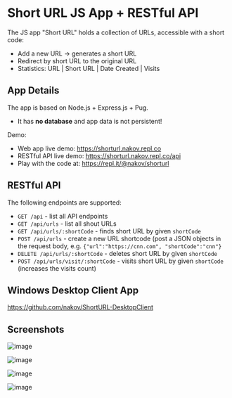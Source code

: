# Short URL JS App + RESTful API

The JS app "Short URL" holds a collection of URLs, accessible with a short code:
 - Add a new URL -> generates a short URL
 - Redirect by short URL to the original URL
 - Statistics: URL | Short URL | Date Created | Visits

## App Details

The app is based on Node.js + Express.js + Pug.
 - It has **no database** and app data is not persistent!

Demo:
 - Web app live demo: https://shorturl.nakov.repl.co
 - RESTful API live demo: https://shorturl.nakov.repl.co/api
 - Play with the code at: https://repl.it/@nakov/shorturl

## RESTful API

The following endpoints are supported:
 - `GET /api` - list all API endpoints
 - `GET /api/urls` - list all shout URLs
 - `GET /api/urls/:shortCode` - finds short URL by given `shortCode`
 - `POST /api/urls` - create a new URL shortcode (post a JSON objects in the request body, e.g. `{"url":"https://cnn.com", "shortCode":"cnn"}`
 - `DELETE /api/urls/:shortCode` - deletes short URL by given `shortCode`
 - `POST /api/urls/visit/:shortCode` - visits short URL by given `shortCode` (increases the visits count)

## Windows Desktop Client App

https://github.com/nakov/ShortURL-DesktopClient

## Screenshots

![image](https://user-images.githubusercontent.com/1689586/108281638-cb959180-7188-11eb-872a-f8c9bead1cf1.png)

![image](https://user-images.githubusercontent.com/1689586/108281720-eec04100-7188-11eb-9329-fde9ac83946f.png)

![image](https://user-images.githubusercontent.com/1689586/108281760-00a1e400-7189-11eb-9cc0-f2b76fe54dcf.png)

![image](https://user-images.githubusercontent.com/1689586/108353928-632eca80-71f1-11eb-819d-1d0559c69590.png)
